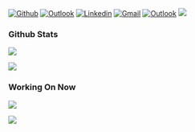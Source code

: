 [![Github](https://img.shields.io/badge/-Github-000?style=flat&logo=Github&logoColor=white)](https://github.com/NicholasStambaugh)
[![Outlook](https://img.shields.io/badge/-Medium-100?style=flat&logo=Medium&logoColor=white)](https://medium.com/@nick-stambaugh)
[![Linkedin](https://img.shields.io/badge/-LinkedIn-blue?style=flat&logo=Linkedin&logoColor=white)](https://www.linkedin.com/in/nick-s-694241139/)
[![Gmail](https://img.shields.io/badge/-Gmail-c14438?style=flat&logo=Gmail&logoColor=white)](mailto:nastambaugh@gmail.com)
[![Outlook](https://img.shields.io/badge/-Outlook-0078D4?style=flat&logo=Microsoft-Outlook&logoColor=white)](mailto:nastambaugh@gmail.com) 
![](https://komarev.com/ghpvc/?username=NicholasStambaugh&color=yellowgreen)

### Github Stats
![](https://streak-stats.demolab.com?user=NicholasStambaugh&theme=tokyonight&border_radius=2.5&fire=1EEB1A&height=400px)

![](https://github-readme-stats.vercel.app/api/top-langs/?username=NicholasStambaugh&langs_count=12&hide=jupyter%20notebook,SAS,CSS,TSQL,HTML,php&theme=tokyonight)

### Working On Now

[![](https://github-readme-stats.vercel.app/api/pin/?username=nicholasstambaugh&repo=rusty-twinkle-tray&theme=tokyonight&custom_title=My%20Top%207%20Langs%20&height=25)](https://github.com/NicholasStambaugh/rusty-twinkle-tray)

[![](https://github-readme-stats.vercel.app/api/pin/?username=nicholasstambaugh&repo=BruceTheDog&theme=tokyonight&custom_title=My%20Top%207%20Langs%20&height=25)](https://github.com/NicholasStambaugh/BruceTheDog)

